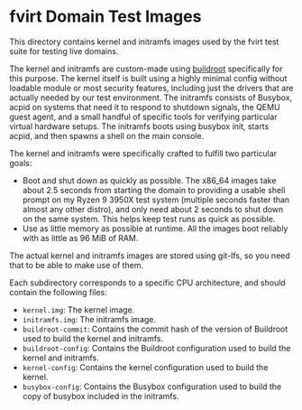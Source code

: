 # fvirt Domain Test Images

This directory contains kernel and initramfs images used by the fvirt test suite for testing live domains.

The kernel and initramfs are custom-made using [buildroot](https://buildroot.org/) specifically for this purpose. The
kernel itself is built using a highly minimal config without loadable module or most security features, including
just the drivers that are actually needed by our test environment. The initramfs consists of Busybox, acpid on
systems that need it to respond to shutdown signals, the QEMU guest agent, and a small handful of specific tools
for verifying particular virtual hardware setups. The initramfs boots using busybox init, starts acpid, and then
spawns a shell on the main console.

The kernel and initramfs were specifically crafted to fulfill two particular goals:

- Boot and shut down as quickly as possible. The x86\_64 images take about 2.5 seconds from starting the domain
  to providing a usable shell prompt on my Ryzen 9 3950X test system (multiple seconds faster than almost any other
  distro), and only need about 2 seconds to shut down on the same system. This helps keep test runs as quick as possible.
- Use as little memory as possible at runtime. All the images boot reliably with as little as 96 MiB of RAM.

The actual kernel and initramfs images are stored using git-lfs, so you need that to be able to make use of them.

Each subdirectory corresponds to a specific CPU architecture, and should contain the following files:

- `kernel.img`: The kernel image.
- `initramfs.img`: The initramfs image.
- `buildroot-commit`: Contains the commit hash of the version of Buildroot used to build the kernel and initramfs.
- `buildroot-config`: Contains the Buildroot configuration used to build the kernel and initramfs.
- `kernel-config`: Contains the kernel configuration used to build the kernel.
- `busybox-config`: Contains the Busybox configuration used to build the copy of busybox included in the initramfs.
